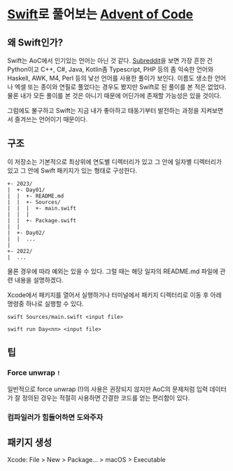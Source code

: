 # [Swift](https://swift.org)로 풀어보는 [Advent of Code](https://adventofcode.com)



## 왜 Swift인가?

Swift는 AoC에서 인기있는 언어는 아닌 것 같다.  [Subreddit]()을 보면 가장 흔한 건 Python이고 C++, C#, Java, Kotlin좀 Typescript, PHP 등의 좀 익숙한 언어와 Haskell, AWK, M4, Perl 등의 낯선 언어를 사용한 풀이가 보인다.  이름도 생소한 언어나 엑셀 또는 종이와 연필로 풀었다는 경우도 봤지만 Swift로 된 풀이를 본 적은 없었다.  물론 내가 모든 풀이를 본 것은 아니기 때문에 어딘가에 존재할 가능성은 있을 것이다.

그럼에도 불구하고 Swift는 지금 내가 좋아하고 태동기부터 발전하는 과정을 지켜보면서 즐겨쓰는 언어이기 때문이다.

## 구조

이 저장소는 기본적으로 최상위에 연도별 디렉터리가 있고 그 안에 일자별 디렉터리가 있고 그 안에 Swift 패키지가 있는 형태로 구성한다.

```
+- 2023/
|  +- Day01/
|  |  +- README.md
|  |  +- Sources/
|  |  |  +- main.swift
|  |  |
|  |  +- Package.swift
|  |
|  +- Day02/
|  |  ...
|
+- 2022/
|  ...
```

물론 경우에 따라 예외는 있을 수 있다.  그럴 때는 해당 일자의 README.md 파일에 관련 내용을 설명하겠다.

Xcode에서 패키지를 열어서 실행하거나 터미널에서 패키지 디렉터리로 이동 후 아래 명령중 하나로 실행할 수 있다.

```
swift Sources/main.swift <input file>
```

```
swift run Day<nn> <input file>
```

## 팁

### Force unwrap `!`

일반적으로 force unwrap (!)의 사용은 권장되지 않지만 AoC의 문제처럼 입력 데이터가 잘 정의된 겅우는 적절히 사용하면 간결한 코드를 얻는 편리함이 있다.

### 컴파일러가 힘들어하면 도와주자


## 패키지 생성

Xcode: File > New > Package... > macOS > Executable
